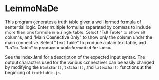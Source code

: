LemmoNaDe
=========

This program generates a truth table given a well formed formula of sentential logic.  Enter multiple formulas separated by commas to include more than one formula in a single table.  Select "Full Table" to show all columns, and "Main Connective Only" to show only the column under the main connective.  Select "Text Table" to produce a plain text table, and "LaTex Table" to produce a  table formatted for Latex.

See the index.html for a description of the expected input syntax.  The output characters used for the various connectives can be easily changed by modifying the `htmlchar()`, `txtchar()`, and `latexchar()` functions at the beginning of `truthtable.js`.